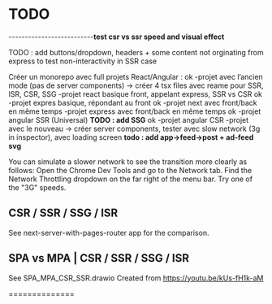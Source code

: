 
# TODO

--------------------------**test csr vs ssr speed and visual effect**

TODO : add buttons/dropdown, headers + some content not orginating from express
    to test non-interactivity in SSR case


Créer un monorepo avec full projets React/Angular :
ok    -projet avec l’ancien mode (pas de server components) -> créer 4 tsx files avec reame pour SSR, ISR, CSR, SSG
    -projet react basique front, appelant express, SSR vs CSR
ok    -projet expres basique, répondant au front
ok    -projet next avec front/back en même temps
    -projet express avec front/back en même temps
ok    -projet angular SSR (Universal)                                       **TODO : add SSG**
ok    -projet angular CSR
    -projet avec le nouveau -> créer server components, tester avec slow network (3g in inspector), avec loading screen     **todo : add app->feed->post + ad-feed svg**


You can simulate a slower network to see the transition more clearly as follows:
    Open the Chrome Dev Tools and go to the Network tab.
    Find the Network Throttling dropdown on the far right of the menu bar.
    Try one of the "3G" speeds.



## CSR / SSR / SSG / ISR

See next-server-with-pages-router app for the comparison.

## SPA vs MPA | CSR / SSR / SSG / ISR

See SPA_MPA_CSR_SSR.drawio
Created from https://youtu.be/kUs-fH1k-aM

==============
